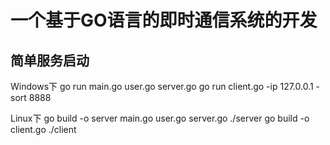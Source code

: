 # 一个基于GO语言的即时通信系统的开发
## 简单服务启动

  Windows下
  go run main.go user.go server.go
  go run client.go -ip 127.0.0.1 -sort 8888

  Linux下
  go build -o server main.go user.go server.go
  ./server
  go build -o client.go
  ./client
